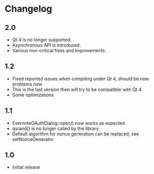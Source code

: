 # Changelog

## 2.0
  * Qt 4 is no longer supported.
  * Asynchronous API is introdused.
  * Various non-critical fixes and improvements.

## 1.2
  * Fixed reported issues when compiling under Qt 4, should be now problems now
  * This is the last version then will try to be compatible with Qt 4
  * Some optimizations

## 1.1
  * EvernoteOAuthDialog::open() now works as expected
  * qsrand() is no longer called by the library
  * Default algorithm for nonce generation can be replaced, see setNonceGenerator

## 1.0
  * Initial release
 